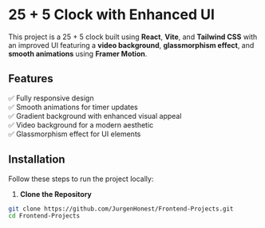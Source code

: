 # 25 + 5 Clock with Enhanced UI

This project is a 25 + 5 clock built using **React**, **Vite**, and **Tailwind CSS** with an improved UI featuring a **video background**, **glassmorphism effect**, and **smooth animations** using **Framer Motion**.

## Features

✅ Fully responsive design  
✅ Smooth animations for timer updates  
✅ Gradient background with enhanced visual appeal  
✅ Video background for a modern aesthetic  
✅ Glassmorphism effect for UI elements

## Installation

Follow these steps to run the project locally:

1. **Clone the Repository**

```bash
git clone https://github.com/JurgenHonest/Frontend-Projects.git
cd Frontend-Projects
```
